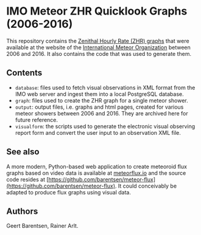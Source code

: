 IMO Meteor ZHR Quicklook Graphs (2006-2016)
===========================================
This repository contains the [Zenithal Hourly Rate (ZHR) graphs](http://imo.net/zhr) that were available at the website of the [International Meteor Organization](http://imo.net) between 2006 and 2016.
It also contains the code that was used to generate them.

Contents
--------
* `database`: files used to fetch visual observations in XML format from the IMO web server and ingest them into a local PostgreSQL database.
* `graph`: files used to create the ZHR graph for a single meteor shower.
* `output`: output files, i.e. graphs and html pages, created for various meteor showers between 2006 and 2016. They are archived here for future reference.
* `visualform`: the scripts used to generate the electronic visual observing report form and convert the user input to an observation XML file.

See also
--------
A more modern, Python-based web application to create meteoroid flux graphs
based on video data is available at [meteorflux.io](meteorflux.io)
and the source code resides at [https://github.com/barentsen/meteor-flux](https://github.com/barentsen/meteor-flux).
It could conceivably be adapted to produce flux graphs using visual data.

Authors
-------
Geert Barentsen, Rainer Arlt.
